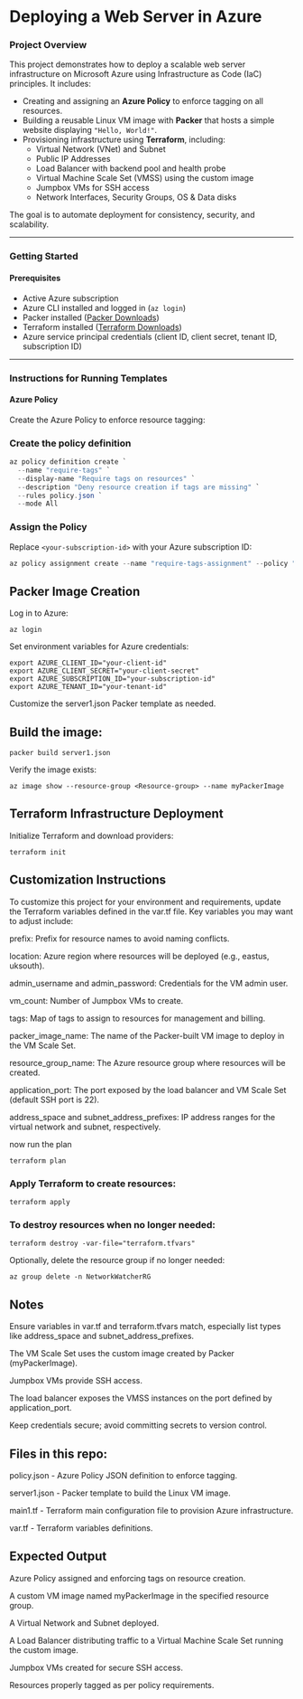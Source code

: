 # Deploying a Web Server in Azure

### Project Overview

This project demonstrates how to deploy a scalable web server infrastructure on Microsoft Azure using Infrastructure as Code (IaC) principles. It includes:

- Creating and assigning an **Azure Policy** to enforce tagging on all resources.
- Building a reusable Linux VM image with **Packer** that hosts a simple website displaying `"Hello, World!"`.
- Provisioning infrastructure using **Terraform**, including:
  - Virtual Network (VNet) and Subnet
  - Public IP Addresses
  - Load Balancer with backend pool and health probe
  - Virtual Machine Scale Set (VMSS) using the custom image
  - Jumpbox VMs for SSH access
  - Network Interfaces, Security Groups, OS & Data disks

The goal is to automate deployment for consistency, security, and scalability.

---

### Getting Started

#### Prerequisites

- Active Azure subscription
- Azure CLI installed and logged in (`az login`)
- Packer installed ([Packer Downloads](https://www.packer.io/downloads))
- Terraform installed ([Terraform Downloads](https://developer.hashicorp.com/terraform/downloads))
- Azure service principal credentials (client ID, client secret, tenant ID, subscription ID)

---

### Instructions for Running Templates

#### Azure Policy

Create the Azure Policy to enforce resource tagging:
### Create the policy definition

```powershell
az policy definition create `
  --name "require-tags" `
  --display-name "Require tags on resources" `
  --description "Deny resource creation if tags are missing" `
  --rules policy.json `
  --mode All
```
### Assign the Policy

Replace `<your-subscription-id>` with your Azure subscription ID:

```powershell
az policy assignment create --name "require-tags-assignment" --policy "require-tags" --scope "/subscriptions/<your-subscription-id>"

```

## Packer Image Creation
Log in to Azure:

```
az login
```
Set environment variables for Azure credentials:

```
export AZURE_CLIENT_ID="your-client-id"
export AZURE_CLIENT_SECRET="your-client-secret"
export AZURE_SUBSCRIPTION_ID="your-subscription-id"
export AZURE_TENANT_ID="your-tenant-id"
```
Customize the server1.json Packer template as needed.

## Build the image:

```
packer build server1.json
```
Verify the image exists:

```
az image show --resource-group <Resource-group> --name myPackerImage
```

## Terraform Infrastructure Deployment
Initialize Terraform and download providers:
```
terraform init
```
## Customization Instructions
To customize this project for your environment and requirements, update the Terraform variables defined in the var.tf file. Key variables you may want to adjust include:

prefix: Prefix for resource names to avoid naming conflicts.

location: Azure region where resources will be deployed (e.g., eastus, uksouth).

admin_username and admin_password: Credentials for the VM admin user.

vm_count: Number of Jumpbox VMs to create.

tags: Map of tags to assign to resources for management and billing.

packer_image_name: The name of the Packer-built VM image to deploy in the VM Scale Set.

resource_group_name: The Azure resource group where resources will be created.

application_port: The port exposed by the load balancer and VM Scale Set (default SSH port is 22).

address_space and subnet_address_prefixes: IP address ranges for the virtual network and subnet, respectively.

now run the plan
```
terraform plan
```
### Apply Terraform to create resources:

```
terraform apply 
```
### To destroy resources when no longer needed:
```
terraform destroy -var-file="terraform.tfvars"
```
Optionally, delete the resource group if no longer needed:
```
az group delete -n NetworkWatcherRG
```
## Notes
Ensure variables in var.tf and terraform.tfvars match, especially list types like address_space and subnet_address_prefixes.

The VM Scale Set uses the custom image created by Packer (myPackerImage).

Jumpbox VMs provide SSH access.

The load balancer exposes the VMSS instances on the port defined by application_port.

Keep credentials secure; avoid committing secrets to version control.

## Files in this repo:

policy.json - Azure Policy JSON definition to enforce tagging.

server1.json - Packer template to build the Linux VM image.

main1.tf - Terraform main configuration file to provision Azure infrastructure.

var.tf - Terraform variables definitions.

## Expected Output
Azure Policy assigned and enforcing tags on resource creation.

A custom VM image named myPackerImage in the specified resource group.

A Virtual Network and Subnet deployed.

A Load Balancer distributing traffic to a Virtual Machine Scale Set running the custom image.

Jumpbox VMs created for secure SSH access.

Resources properly tagged as per policy requirements.
